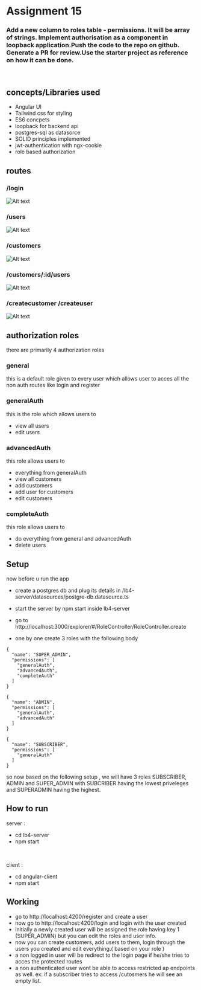 # Assignment 15

### Add a new column to roles table - permissions. It will be array of strings. Implement authorisation as a component in loopback application.Push the code to the repo on github. Generate a PR for review.Use the starter project as reference on how it can be done.

<br />


## concepts/Libraries used

* Angular UI
* Tailwind css for styling
* ES6 concpets
* loopback for backend api
* postgres-sql as datasorce
* SOLID principles implemented
* jwt-authentication with ngx-cookie
* role based authorization

## routes

### /login

![Alt text](./5.png?raw=true "Title")

### /users

![Alt text](./1.png?raw=true "Title")

### /customers

![Alt text](./2.png?raw=true "Title")

### /customers/:id/users

![Alt text](./3.png?raw=true "Title")

### /createcustomer /createuser

![Alt text](./4.png?raw=true "Title")

## authorization roles

there are primarily 4 authorization roles

### general 
this is a default role given to every user which allows user to acces all the non auth routes like login and register

### generalAuth
this is the role which allows users to
* view all users
* edit users

### advancedAuth
this role allows users to
* everything from generalAuth
* view all customers
* add customers
* add user for customers
* edit customers

### completeAuth
this role allows users to
* do everything from general and advancedAuth
* delete users

## Setup

now before u run the app 

* create a postgres db and plug its details in /lb4-server/datasources/postgre-db.datasource.ts

* start the server by npm start inside lb4-server
* go to http://localhost:3000/explorer/#/RoleController/RoleController.create

* one by one create 3 roles with the following body
```
{
  "name": "SUPER_ADMIN",
  "permissions": [
    "generalAuth",
    "advancedAuth",
    "completeAuth"
  ]
}
```
```
{
  "name": "ADMIN",
  "permissions": [
    "generalAuth",
    "advancedAuth"
  ]
}
```
```
{
  "name": "SUBSCRIBER",
  "permissions": [
    "generalAuth"
  ]
}
```
so now based on the following setup , we will have 3 roles SUBSCRIBER, ADMIN and SUPER_ADMIN with SUBCRIBER having the lowest priveleges and SUPERADMIN having the highest.

## How to run

server : 
* cd lb4-server
* npm start
<br />

client : 
* cd angular-client
* npm start

## Working

* go to http://localhost:4200/register and create a user
* now go to http://localhost:4200/login and login with the user created
* initially a newly created user will be assigned the role having key 1 (SUPER_ADMIN) but you can edit the roles and user info.
* now you can create customers, add users to them, login through the users you created and edit everything.( based on your role )
* a non logged in user will be redirect to the login page if he/she tries to acces the protected routes
* a non authenticated user wont be able to access restricted ap endpoints as well. ex: if a subscriber tries to access /cutosmers he will see an empty list.





<br />
<br />
<br />


